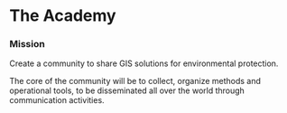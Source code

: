 # The Academy

### Mission

Create a community to share GIS solutions for environmental protection.

The core of the community will be to collect, organize methods and operational tools, to be disseminated all over the world through communication activities.
